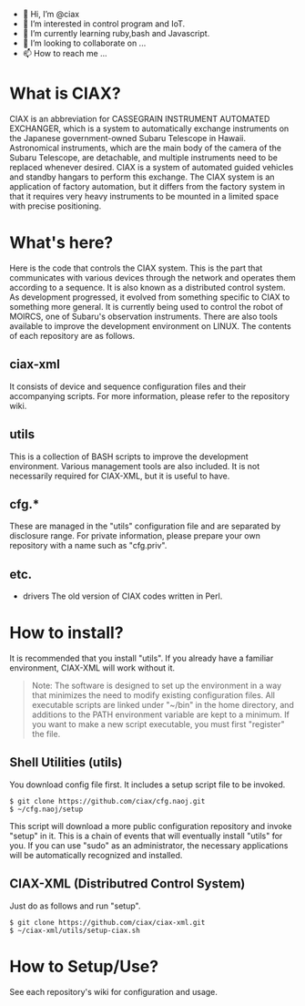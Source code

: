 - 👋 Hi, I’m @ciax
- 👀 I’m interested in control program and IoT.
- 🌱 I’m currently learning ruby,bash and Javascript.
- 💞️ I’m looking to collaborate on ...
- 📫 How to reach me ...
# What is CIAX?
 CIAX is an abbreviation for CASSEGRAIN INSTRUMENT AUTOMATED EXCHANGER, which is a system to automatically exchange instruments on the Japanese government-owned Subaru Telescope in Hawaii. Astronomical instruments, which are the main body of the camera of the Subaru Telescope, are detachable, and multiple instruments need to be replaced whenever desired. CIAX is a system of automated guided vehicles and standby hangars to perform this exchange. The CIAX system is an application of factory automation, but it differs from the factory system in that it requires very heavy instruments to be mounted in a limited space with precise positioning.
# What's here?
 Here is the code that controls the CIAX system. This is the part that communicates with various devices through the network and operates them according to a sequence. It is also known as a distributed control system. As development progressed, it evolved from something specific to CIAX to something more general. It is currently being used to control the robot of MOIRCS, one of Subaru's observation instruments. There are also tools available to improve the development environment on LINUX. The contents of each repository are as follows.
 ## ciax-xml
  It consists of device and sequence configuration files and their accompanying scripts. For more information, please refer to the repository wiki.
 ## utils
  This is a collection of BASH scripts to improve the development environment. Various management tools are also included. It is not necessarily required for CIAX-XML, but it is useful to have.
 ## cfg.*
 These are managed in the "utils" configuration file and are separated by disclosure range. For private information, please prepare your own repository with a name such as "cfg.priv".
 ## etc.
  - drivers
   The old version of CIAX codes written in Perl. 
# How to install?
 It is recommended that you install "utils". If you already have a familiar environment, CIAX-XML will work without it.
 > Note: The software is designed to set up the environment in a way that minimizes the need to modify existing configuration files. All executable scripts are linked under "~/bin" in the home directory, and additions to the PATH environment variable are kept to a minimum. If you want to make a new script executable, you must first "register" the file.
 ## Shell Utilities (utils)
  You download config file first. It includes a setup script file to be invoked.
  ```
  $ git clone https://github.com/ciax/cfg.naoj.git
  $ ~/cfg.naoj/setup
  ```
  This script will download a more public configuration repository and invoke "setup" in it. This is a chain of events that will eventually install "utils" for you. If you can use "sudo" as an administrator, the necessary applications will be automatically recognized and installed.
 ## CIAX-XML (Distributred Control System)
  Just do as follows and run "setup".
  ```
  $ git clone https://github.com/ciax/ciax-xml.git
  $ ~/ciax-xml/utils/setup-ciax.sh
  ```
# How to Setup/Use?
 See each repository's wiki for configuration and usage.
<!---
ciax/ciax is a ✨ special ✨ repository because its `README.md` (this file) appears on your GitHub profile.
You can click the Preview link to take a look at your changes.
--->
